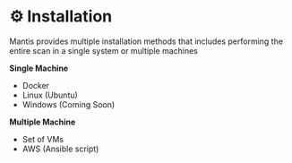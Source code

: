# ⚙️ Installation

Mantis provides multiple installation methods that includes performing the entire scan in a single system or multiple machines

**Single Machine** 
- Docker 
- Linux (Ubuntu)
- Windows (Coming Soon)

**Multiple Machine** 
- Set of VMs
- AWS (Ansible script)



